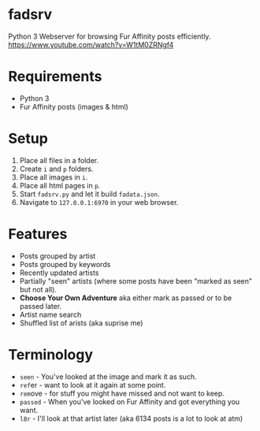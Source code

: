 # fadsrv
Python 3 Webserver for browsing Fur Affinity posts efficiently.
https://www.youtube.com/watch?v=W1tM0ZRNgf4

# Requirements
* Python 3
* Fur Affinity posts (images & html)

# Setup
1. Place all files in a folder.
2. Create `i` and `p` folders.
3. Place all images in `i`.
4. Place all html pages in `p`.
5. Start `fadsrv.py` and let it build `fadata.json`.
6. Navigate to `127.0.0.1:6970` in your web browser.

# Features
* Posts grouped by artist
* Posts grouped by keywords
* Recently updated artists
* Partially "seen" artists (where some posts have been "marked as seen" but not all).
* **Choose Your Own Adventure** aka either mark as passed or to be passed later.
* Artist name search
* Shuffled list of arists (aka suprise me)

# Terminology
* `seen` - You've looked at the image and mark it as such.
* `ref`er - want to look at it again at some point.
* `rem`ove - for stuff you might have missed and not want to keep.
* `passed` - When you've looked on Fur Affinity and got everything you want.
* `l8r` - I'll look at that artist later (aka 6134 posts is a lot to look at atm)
